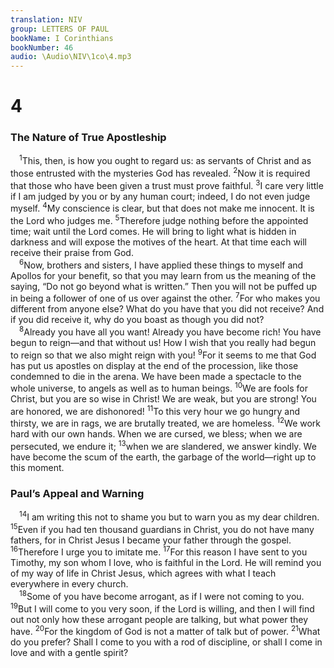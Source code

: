 ```yaml
---
translation: NIV
group: LETTERS OF PAUL
bookName: I Corinthians 
bookNumber: 46
audio: \Audio\NIV\1co\4.mp3
---
```


<div class="title"><h1>4</h1><h3>The Nature of True Apostleship </h3></div>
<span class="verse 1co_4_1"> <sup>1</sup>This, then, is how you ought to regard us: as servants of Christ and as those entrusted with the mysteries God has revealed. </span>
<span class="verse 1co_4_2"><sup>2</sup>Now it is required that those who have been given a trust must prove faithful. </span>
<span class="verse 1co_4_3"><sup>3</sup>I care very little if I am judged by you or by any human court; indeed, I do not even judge myself. </span>
<span class="verse 1co_4_4"><sup>4</sup>My conscience is clear, but that does not make me innocent. It is the Lord who judges me. </span>
<span class="verse 1co_4_5"><sup>5</sup>Therefore judge nothing before the appointed time; wait until the Lord comes. He will bring to light what is hidden in darkness and will expose the motives of the heart. At that time each will receive their praise from God. <br/></span>
<span class="verse 1co_4_6"> <sup>6</sup>Now, brothers and sisters, I have applied these things to myself and Apollos for your benefit, so that you may learn from us the meaning of the saying, “Do not go beyond what is written.” Then you will not be puffed up in being a follower of one of us over against the other. </span>
<span class="verse 1co_4_7"><sup>7</sup>For who makes you different from anyone else? What do you have that you did not receive? And if you did receive it, why do you boast as though you did not? <br/></span>
<span class="verse 1co_4_8"> <sup>8</sup>Already you have all you want! Already you have become rich! You have begun to reign—and that without us! How I wish that you really had begun to reign so that we also might reign with you! </span>
<span class="verse 1co_4_9"><sup>9</sup>For it seems to me that God has put us apostles on display at the end of the procession, like those condemned to die in the arena. We have been made a spectacle to the whole universe, to angels as well as to human beings. </span>
<span class="verse 1co_4_10"><sup>10</sup>We are fools for Christ, but you are so wise in Christ! We are weak, but you are strong! You are honored, we are dishonored! </span>
<span class="verse 1co_4_11"><sup>11</sup>To this very hour we go hungry and thirsty, we are in rags, we are brutally treated, we are homeless. </span>
<span class="verse 1co_4_12"><sup>12</sup>We work hard with our own hands. When we are cursed, we bless; when we are persecuted, we endure it; </span>
<span class="verse 1co_4_13"><sup>13</sup>when we are slandered, we answer kindly. We have become the scum of the earth, the garbage of the world—right up to this moment. <br/></span>
<div class="title"><h3>Paul’s Appeal and Warning </h3></div>
<span class="verse 1co_4_14"> <sup>14</sup>I am writing this not to shame you but to warn you as my dear children. </span>
<span class="verse 1co_4_15"><sup>15</sup>Even if you had ten thousand guardians in Christ, you do not have many fathers, for in Christ Jesus I became your father through the gospel. </span>
<span class="verse 1co_4_16"><sup>16</sup>Therefore I urge you to imitate me. </span>
<span class="verse 1co_4_17"><sup>17</sup>For this reason I have sent to you Timothy, my son whom I love, who is faithful in the Lord. He will remind you of my way of life in Christ Jesus, which agrees with what I teach everywhere in every church. <br/></span>
<span class="verse 1co_4_18"> <sup>18</sup>Some of you have become arrogant, as if I were not coming to you. </span>
<span class="verse 1co_4_19"><sup>19</sup>But I will come to you very soon, if the Lord is willing, and then I will find out not only how these arrogant people are talking, but what power they have. </span>
<span class="verse 1co_4_20"><sup>20</sup>For the kingdom of God is not a matter of talk but of power. </span>
<span class="verse 1co_4_21"><sup>21</sup>What do you prefer? Shall I come to you with a rod of discipline, or shall I come in love and with a gentle spirit? <br/></span>
